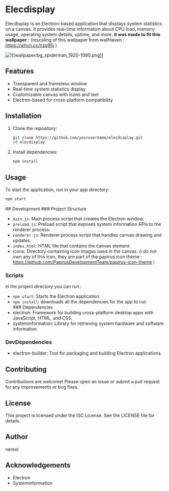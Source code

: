 # Elecdisplay

Elecdisplay is an Electron-based application that displays system statistics on a canvas. It provides real-time information about CPU load, memory usage, operating system details, uptime, and more.
**it was made to fit this wallpaper** : 
(rescaling of this wallpaper from wallHaven :  https://whvn.cc/nzq95j )

![!\[\[wallpaper/bg_spiderman_1920-1080.png\]\]](https://github.com/Nereoll/elecdisplay/blob/master/wallpaper/bg_spiderman_1920-1080.png)

## Features

- Transparent and frameless window
- Real-time system statistics display
- Customizable canvas with icons and text
- Electron-based for cross-platform compatibility

## Installation

1. Clone the repository:
    ```sh
    git clone https://github.com/yourusername/elecdisplay.git
    cd elecdisplay
    ```

2. Install dependencies:
    ```sh
    npm install
    ```

## Usage

To start the application, run in your app directory:
```sh
npm start
```

## Development
### Project Structure
- `main.js`: Main process script that creates the Electron window.
- `preload.js`: Preload script that exposes system information APIs to the renderer process.
- `renderer.js`: Renderer process script that handles canvas drawing and updates.
- `index.html`: HTML file that contains the canvas element.
- icons: Directory containing icon images used in the canvas. (i do not own any of this icon, they are part of the papirus icon theme : https://github.com/PapirusDevelopmentTeam/papirus-icon-theme )

### Scripts
in the project directory you can run : 
- `npm start`: Starts the Electron application.
- `npm install`: downloads all the dependencies for the app to run
### Dependencies
- electron: Framework for building cross-platform desktop apps with JavaScript, HTML, and CSS.
- systeminformation: Library for retrieving system hardware and software information.
### DevDependencies
- electron-builder: Tool for packaging and building Electron applications.

## Contributing
Contributions are welcome! Please open an issue or submit a pull request for any improvements or bug fixes.

## License
This project is licensed under the ISC License. See the LICENSE file for details.

## Author
nereol
## Acknowledgements
- Electron
- Systeminformation

